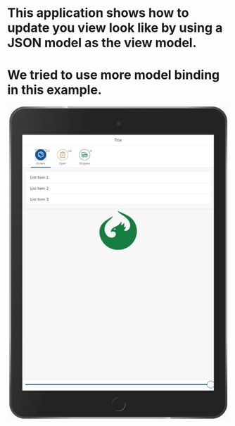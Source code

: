 # This application shows how to update you view look like by using a JSON model as the view model.
# We tried to use more model binding in this example. 

![Sample Output](./Output.JPG)
